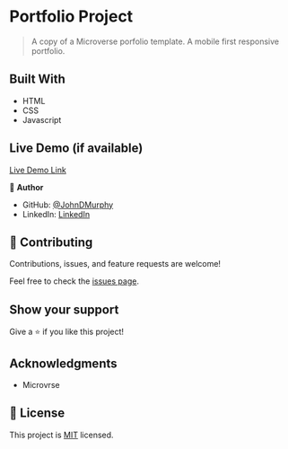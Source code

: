 # Portfolio Project

> A copy of a Microverse porfolio template. A mobile first responsive portfolio.

## Built With

- HTML
- CSS
- Javascript

## Live Demo (if available)

[Live Demo Link](https://livedemo.com)

👤 **Author**

- GitHub: [@JohnDMurphy](https://github.com/JohnDMurphy)
- LinkedIn: [LinkedIn](https://linkedin.com/in/john-murphy-5020271b5)

## 🤝 Contributing

Contributions, issues, and feature requests are welcome!

Feel free to check the [issues page](../../issues/).

## Show your support

Give a ⭐️ if you like this project!

## Acknowledgments

- Microvrse

## 📝 License

This project is [MIT](./MIT.md) licensed.
